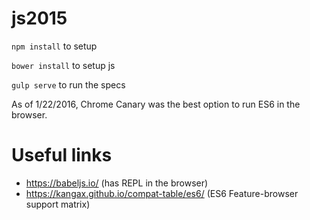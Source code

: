 # js2015

```npm install``` to setup

```bower install``` to setup js

```gulp serve``` to run the specs

As of 1/22/2016, Chrome Canary was the best option to run ES6 in the browser.

# Useful links
-  https://babeljs.io/  (has REPL in the browser)
-  https://kangax.github.io/compat-table/es6/   (ES6 Feature-browser support matrix)


